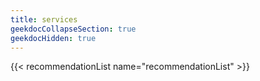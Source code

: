 ```yaml
---
title: services
geekdocCollapseSection: true
geekdocHidden: true
---
```


{{< recommendationList name="recommendationList" >}}
